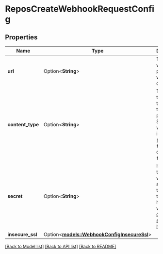 # ReposCreateWebhookRequestConfig

## Properties

Name | Type | Description | Notes
------------ | ------------- | ------------- | -------------
**url** | Option<**String**> | The URL to which the payloads will be delivered. | [optional]
**content_type** | Option<**String**> | The media type used to serialize the payloads. Supported values include `json` and `form`. The default is `form`. | [optional]
**secret** | Option<**String**> | If provided, the `secret` will be used as the `key` to generate the HMAC hex digest value for [delivery signature headers](https://docs.github.com/webhooks/event-payloads/#delivery-headers). | [optional]
**insecure_ssl** | Option<[**models::WebhookConfigInsecureSsl**](webhook-config-insecure-ssl.md)> |  | [optional]

[[Back to Model list]](../README.md#documentation-for-models) [[Back to API list]](../README.md#documentation-for-api-endpoints) [[Back to README]](../README.md)


